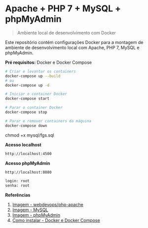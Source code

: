 # Apache + PHP 7 + MySQL + phpMyAdmin
> Ambiente local de desenvolvimento com Docker

Este repositório contém configurações Docker para a montagem de ambiente de desenvolvimento local com Apache, PHP 7, MySQL e phpMyAdmin.

**Pré requisitos:** Docker e Docker Compose

```bash
# Criar e levantar os containers
docker-compose up --build
# ou 
docker-compose up -d

# Iniciar o container Docker
docker-compose start

# Parar o container Docker
docker-compose stop

# Parar e remover containers da máquina
docker-compose down
```

chmod +x mysql/fgs.sql


**Acesso localhost**
```txt
http://localhost:4500
```

**Acesso phpMyAdmin**
```txt
http://localhost:8080

login: root
senha: root
```

**Referências**
1. [Imagem - webdevops/php-apache](https://dockerfile.readthedocs.io/en/latest/content/DockerImages/dockerfiles/php-apache.html)
2. [Imagem - MySQL](https://hub.docker.com/_/mysql)
3. [Imagem - phpMyAdmin](https://hub.docker.com/r/phpmyadmin/phpmyadmin/)
3. [Como instalar - Docker e Docker Compose](#) 
